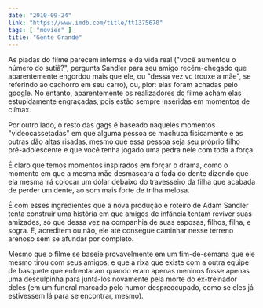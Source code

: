```yaml
---
date: "2010-09-24"
link: "https://www.imdb.com/title/tt1375670"
tags: [ "movies" ]
title: "Gente Grande"
---
```

As piadas do filme parecem internas e da vida real ("você aumentou o número do sutiã?", pergunta Sandler para seu amigo recém-chegado que aparentemente engordou mais que ele, ou "dessa vez vc trouxe a mãe", se referindo ao cachorro em seu carro), ou, pior: elas foram achadas pelo google. No entanto, aparentemente os realizadores do filme acham elas estupidamente engraçadas, pois estão sempre inseridas em momentos de clímax.

Por outro lado, o resto das gags é baseado naqueles momentos "videocassetadas" em que alguma pessoa se machuca fisicamente e as outras dão altas risadas, mesmo que essa pessoa seja seu próprio filho pré-adolescente e que você tenha jogado uma pedra nele com toda a força.

É claro que temos momentos inspirados em forçar o drama, como o momento em que a mesma mãe desmascara a fada do dente dizendo que ela mesma irá colocar um dólar debaixo do travesseiro da filha que acabada de perder um dente, ao som mais forte de trilha melosa.

É com esses ingredientes que a nova produção e roteiro de Adam Sandler tenta construir uma história em que amigos de infância tentam reviver suas amizades, só que dessa vez na companhia de suas esposas, filhos, filha, e sogra. E, acreditem ou não, ele até consegue caminhar nesse terreno arenoso sem se afundar por completo.

Mesmo que o filme se baseie provavelmente em um fim-de-semana que ele mesmo tirou com seus amigos, e que a rixa que existe com a outra equipe de basquete que enfrentaram quando eram apenas meninos fosse apenas uma desculpinha para juntá-los novamente pela morte do ex-treinador deles (em um funeral marcado pelo humor despreocupado, como se eles já estivessem lá para se encontrar, mesmo).

